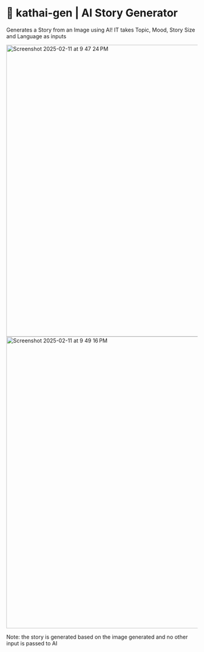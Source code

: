 # 🎨 kathai-gen | AI Story Generator


Generates a Story from an Image using AI!
IT takes Topic, Mood, Story Size and Language as inputs

<img width="769" alt="Screenshot 2025-02-11 at 9 47 24 PM" src="https://github.com/user-attachments/assets/df22c848-d133-49ef-a7cb-344e289d411f" />

<img width="769" alt="Screenshot 2025-02-11 at 9 49 16 PM" src="https://github.com/user-attachments/assets/63895ac1-fb2f-4cfd-9659-f0d89937fffa" />



Note: the story is generated based on the image generated and no other input is passed to AI

